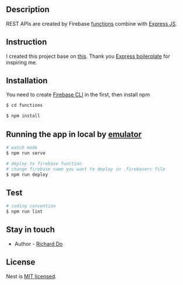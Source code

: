 ## Description

REST APIs are created by Firebase [functions](https://firebase.google.com/docs/functions/get-started) combine with [Express JS](https://expressjs.com/).

## Instruction
I created this project base on [this](https://firebase.google.com/docs/functions/http-events). Thank you [Express boilerplate](https://github.com/hagopj13/node-express-boilerplate) for inspiring me.

## Installation
You need to create [Firebase CLI](https://firebase.google.com/docs/cli?authuser=0#setup_update_cli) in the first, then install npm

```bash
$ cd functions

$ npm install
```

## Running the app in local by [emulator](https://firebase.google.com/docs/emulator-suite/connect_and_prototype) 

```bash
# watch mode
$ npm run serve

# deploy to firebase function
# change firebase name you want to deploy in .firebaserc file
$ npm run deploy
```

## Test

```bash
# coding convention
$ npm run lint
```

## Stay in touch

- Author - [Richard Do](https://github.com/ptit9x)

## License

Nest is [MIT licensed](LICENSE).
